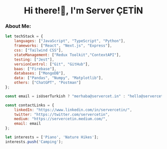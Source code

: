 <h1 align="center">Hi there!👋, I'm Server ÇETİN</h1>
<h3 align="center"Front-end Web developer, also interested in Data Science, from Turkey</h3>

<h3 align="left">About Me:</h3>

```js
let techStack = {
    languages: ["JavaScript", "TypeScript", "Python"],
    frameworks: ["React", "Next.js", "Express"],
    css: ["Tailwind CSS"],
    stateManagement: ["Redux Toolkit","ContextAPI"],
    testing: ["Jest"],
    versionControl: ["Git", "GitHub"],
    baas: ["Firebase"],
    databases: ["MongoDB"],
    data: ["Pandas", "Numpy", "Matplotlib"],
    others: ["ChatGPT", "Postman"]
};

const email = isUserTurkish ? "merhaba@servercet.in" : "hello@servercet.in";

const contactLinks = {
    linkedIn: "https://www.linkedin.com/in/servercetin/",
    twitter: "https://twitter.com/servercetin",
    medium: "https://servercetin.medium.com/",
    email: email
};

let interests = ['Piano', 'Nature Hikes'];
interests.push('Camping');
```

